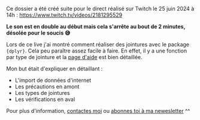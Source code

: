 Ce dossier a été créé suite pour le direct réalisé sur Twitch le 25 juin 2024 à 14h : https://www.twitch.tv/videos/2181295529    

**Le son est en double au début mais cela s'arrête au bout de 2 minutes, désolée pour le soucis 😅**
  
Lors de ce live j'ai montré comment réaliser des jointures avec le package `{dplyr}`.
Cela peu paraître assez facile à faire. En effet, il y a une fonction par type de jointure et la [page d'aide](https://dplyr.tidyverse.org/reference/mutate-joins.html) est bien détaillée. 

Mon but était d'expliquer en détaillant : 

- L'import de données d'internet  
- Les précautions en amont  
- Les types de jointures  
- Les vérifications en aval  
  
Pour plus d'information, [contactes moi](mailto:marie.vaugoyeau@gmail.com) ou [abonnes toi à ma newesletter](https://d1154691.sibforms.com/serve/MUIEAPndH0F66_TPflUUviv2fpniq83Hv6-_YISQRmnjaciWx7TaJF4D1KmmXljaDxhKAg3ITx84w6HAf3Vd3skQC_UvYN2amOIqT9n3x-MmIwEZowoWwp3Ga5QzA2mHRr9e-l77Drmw0GPb5Q0IfzqqD6cebiy0MdN_ReSIDLRMQ2qYZSDtQiJUf9YTtXI4-JJ_VPRs_k31kSh8) ^^  